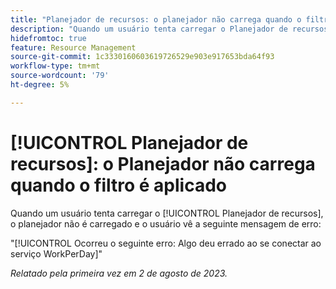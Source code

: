 ```yaml
---
title: "Planejador de recursos: o planejador não carrega quando o filtro é aplicado"
description: "Quando um usuário tenta carregar o Planejador de recursos, o planejador não é carregado e o usuário vê uma mensagem de erro."
hidefromtoc: true
feature: Resource Management
source-git-commit: 1c3330160603619726529e903e917653bda64f93
workflow-type: tm+mt
source-wordcount: '79'
ht-degree: 5%

---
```



# [!UICONTROL Planejador de recursos]: o Planejador não carrega quando o filtro é aplicado

Quando um usuário tenta carregar o [!UICONTROL Planejador de recursos], o planejador não é carregado e o usuário vê a seguinte mensagem de erro:

&quot;[!UICONTROL Ocorreu o seguinte erro: Algo deu errado ao se conectar ao serviço WorkPerDay]&quot;

_Relatado pela primeira vez em 2 de agosto de 2023._


